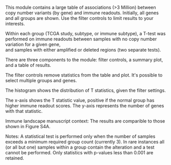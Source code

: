 This module contains a large table of associations (>3 Million) between copy number variants (by gene) and immune readouts. Initially, all genes and all groups are shown. 
Use the filter controls to limit results to your interests.
                
Within each group (TCGA study, subtype, or immune subtype), a T-test was performed on immune readouts 
between samples with no copy number variation for a given gene,  
and samples with either amplified or deleted regions (two separate tests).
                
There are three components to the module: filter controls, a summary plot, and a table of results.
                
The filter controls remove statistics from the table and plot. It's possible to select multiple groups and genes.
                
The histogram shows the distribution of T statistics, given the filter settings.
                
The x-axis shows the T statistic value, positive if the normal group has higher immune readout scores.
The y-axis represents the number of genes with that statistic.

Immune landscape manuscript context: The results are comparible to those shown in Figure S4A.

Notes: A statistical test is performed only when the number of samples exceeds a minimum required group count (currently 3).
In rare instances all (or all but one) samples within a group contain the alteration and a test cannot be performed.
Only statistics with p-values less than 0.001 are retained.
